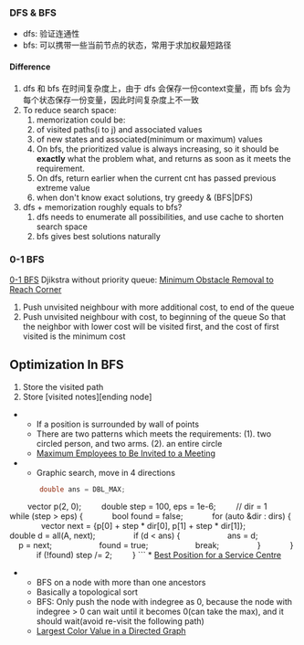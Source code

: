 
### DFS & BFS

* dfs: 验证连通性
* bfs: 可以携带一些当前节点的状态，常用于求加权最短路径

#### Difference

1. dfs 和 bfs 在时间复杂度上，由于 dfs 会保存一份context变量，而 bfs 会为每个状态保存一份变量，因此时间复杂度上不一致
2. To reduce search space:
   1.  memorization could be:
      1.  of visited paths(i to j) and associated values
      2.  of new states and associated(minimum or maximum) values
   2. On bfs, the prioritized value is always increasing, so it should be **exactly** what the problem what, and returns as soon as it meets the requirement.
   3. On dfs, return earlier when the current cnt has passed previous extreme value
   4. when don't know exact solutions, try greedy & (BFS|DFS)
3. dfs + memorization roughly equals to bfs?
   1. dfs needs to enumerate all possibilities, and use cache to shorten search space
   2. bfs gives best solutions naturally


### 0-1 BFS
[0-1 BFS](https://cp-algorithms.com/graph/01_bfs.html)
Djikstra without priority queue: [Minimum Obstacle Removal to Reach Corner](https://leetcode.com/problems/minimum-obstacle-removal-to-reach-corner/solutions/2086235/0-1-bfs-c/?orderBy=most_votes)
1. Push unvisited neighbour with more additional cost, to end of the queue
2. Push unvisited neighbour with cost, to beginning of the queue
So that the neighbor with lower cost will be visited first, and the cost of first visited is the minimum cost

## Optimization In BFS 
1. Store the visited path
2. Store \[visited notes\]\[ending node\]


* 
	* If a position is surrounded by wall of points
	* There are two patterns which meets the requirements: (1). two circled person, and two arms. (2). an entire circle
	* [Maximum Employees to Be Invited to a Meeting](https://leetcode.com/problems/maximum-employees-to-be-invited-to-a-meeting/solutions/1660944/c-dfs-with-illustration/?orderBy=most_votes)

* 
	* Graphic search, move in 4 directions
	```cpp
		double ans = DBL_MAX;
        vector<double> p(2, 0);
        double step = 100, eps = 1e-6;
        // dir = 1
        while (step > eps) {
            bool found = false;
            for (auto &dir : dirs) {
                vector<double> next = {p[0] + step * dir[0], p[1] + step * dir[1]};
                double d = all(A, next);
                if (d < ans) {
                    ans = d;
                    p = next;
                    found = true;
                    break;
                }
            }
            if (!found) step /= 2;
        }
	```
	* [Best Position for a Service Centre](https://leetcode.com/problems/best-position-for-a-service-centre/description/)


* 
	* BFS on a node with more than one ancestors
	* Basically a topological sort
	* BFS: Only push the node with indegree as 0, because the node with indegree > 0 can wait until it becomes 0(can take the max), and it should wait(avoid re-visit the following path)
	* [Largest Color Value in a Directed Graph](https://leetcode.com/problems/largest-color-value-in-a-directed-graph/solutions/1200575/topological-sort-vs-dfs-vs-dijkstra/?orderBy=most_votes)